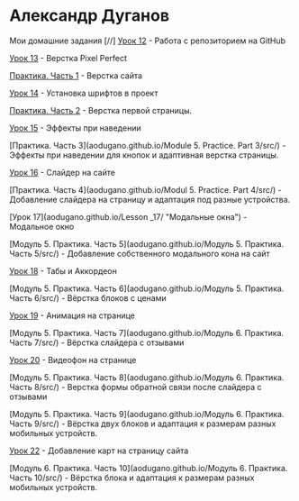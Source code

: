 
# Александр Дуганов
Мои домашние задания
[//]
[Урок 12](aodugano.github.io/Lesson_12/src "Первый статичный сайт на Bootstrap") - Работа с репозиторием на GitHub

[Урок 13](aodugano.github.io/Lesson_13/src "Адаптивная верстка") - Верстка Pixel Perfect

[Практика. Часть 1](aodugano.github.io/Practice/src/) - Верстка сайта

[Урок 14](aodugano.github.io/Lesson_14/ "Модуль 5") - Установка шрифтов в проект

[Практика. Часть 2](aodugano.github.io/Practice/src) - Верстка первой страницы.

[Урок 15](aodugano.github.io/Lesson_15/ "Псевдоклассы") - Эффекты при наведении

[Практика. Часть 3](aodugano.github.io/Module 5. Practice. Part 3/src/) - Эффекты при наведении для кнопок и адаптивная верстка страницы.

[Урок 16](aodugano.github.io/Lesson_16/ "Слайдер на сайте") - Слайдер на сайте

[Практика. Часть 4](aodugano.github.io/Modul 5. Practice. Part 4/src/) - Добавление слайдера на страницу и адаптация под разные устройства.

[Урок 17](aodugano.github.io/Lesson _17/ "Модальные окна") - Модальное окно

[Модуль 5. Практика. Часть 5](aodugano.github.io/Модуль 5. Практика. Часть 5/src/) - Добавление собственного модального кона на сайт

[Урок 18](aodugano.github.io/Lesson_18/ "Табы и Аккордеон") - Табы и Аккордеон

[Модуль 5. Практика. Часть 6](aodugano.github.io/Модуль 5. Практика. Часть 6/src/) - Вёрстка блоков с ценами

[Урок 19](aodugano.github.io/Lesson_19/ "Анимация") - Анимация на странице

[Модуль 5. Практика. Часть 7](aodugano.github.io/Модуль 6. Практика. Часть 7/src/) - Вёрстка слайдера с отзывами

[Урок 20](aodugano.github.io/Lesson_20/ "Видеофон") - Видеофон на странице

[Модуль 5. Практика. Часть 8](aodugano.github.io/Модуль 6. Практика. Часть 8/src/) - Верстка формы обратной связи после слайдера с отзывами

[Модуль 5. Практика. Часть 9](aodugano.github.io/Модуль 6. Практика. Часть 9/src/) - Вёрстка двух блоков и адаптация к размерам разных мобильных устройств. 

[Урок 22](aodugano.github.io/Lesson_22/ "Карта на сайте") - Добавление карт на страницу сайта

[Модуль 6. Практика. Часть 10](aodugano.github.io/Модуль 6. Практика. Часть 10/src/) - Вёрстка блока и адаптация к размерам разных мобильных устройств.
